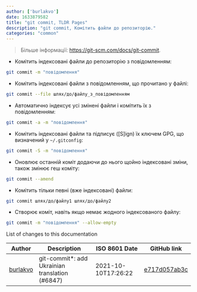 ```yaml
---
author: ['burlakvo']
date: 1633879582
title: "git commit, TLDR Pages"
description: "git commit, Комітить файли до репозиторію."
categories: "common"
---
```

> Більше інформації: <https://git-scm.com/docs/git-commit>.

- Комітить індексовані файли до репозиторію з повідомленням:

```bash
git commit -m "повідомлення"
```

- Комітить індексовані файли з повідомленням, що прочитано у файлі:

```bash
git commit --file шлях/до/файлу_з_повідомленням
```

- Автоматично індексує усі змінені файли і комітить їх з повідомленням:

```bash
git commit -a -m "повідомлення"
```

- Комітить індексовані файли та підписує ([S]ign) їх ключем GPG, що визначений у `~/.gitconfig`:

```bash
git commit -S -m "повідомлення"
```

- Оновлює останній коміт додаючи до нього щойно індексовані зміни, також змінює геш коміту:

```bash
git commit --amend
```

- Комітить тільки певні (вже індексовані) файли:

```bash
git commit шлях/до/файлу1 шлях/до/файлу2
```

- Створює коміт, навіть якщо немає жодного індексованого файлу:

```bash
git commit -m "повідомлення" --allow-empty
```
List of changes to this documentation


Author | Description | ISO 8601 Date | GitHub link
------|-----|-----|-----
[burlakvo](mailto:48330319+burlakvo@users.noreply.github.com) | git-commit*: add Ukrainian translation (#6847) | 2021-10-10T17:26:22 | [e717d057ab3c](https://github.com/tldr-pages/tldr/commit/e717d057ab3ca35640cbb9a95193b062785b0237)

